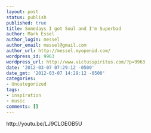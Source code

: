 ```yaml
---
layout: post
status: publish
published: true
title: Somedays I got Soul and I'm Superbad
author: Mark Essel
author_login: messel
author_email: messel@gmail.com
author_url: http://messel.myopenid.com/
wordpress_id: 9963
wordpress_url: http://www.victusspiritus.com/?p=9963
date: '2012-03-07 07:29:12 -0500'
date_gmt: '2012-03-07 14:29:12 -0500'
categories:
- Uncategorized
tags:
- inspiration
- music
comments: []
---
```

<p>http://youtu.be/LJ9CLOEOB5U</p>
